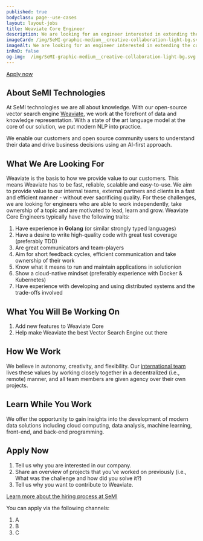 ```yaml
---
published: true
bodyclass: page--use-cases
layout: layout-jobs
title: Weaviate Core Engineer
description: We are looking for an engineer interested in extending the core of Weaviate.
imageCard: /img/SeMI-graphic-medium__creative-collaboration-light-bg.svg
imageAlt: We are looking for an engineer interested in extending the core of Weaviate.
inRnD: false
og-img:  /img/SeMI-graphic-medium__creative-collaboration-light-bg.svg
---
```


<a class="card__button button" title="Apply now" href="#apply-now">Apply now</a>

## About SeMI Technologies

At SeMI technologies we are all about knowledge. With our open-source vector search engine [Weaviate](/solutions/weaviate/), we work at the forefront of data and knowledge representation. With a state of the art language model at the core of our solution, we put modern NLP into practice.

We enable our customers and open source community users to understand their data and drive business decisions using an AI-first approach.

## What We Are Looking For

Weaviate is the basis to how we provide value to our customers. This means Weaviate has to be fast, reliable, scalable and easy-to-use. We aim to provide value to our internal teams, external partners and clients in a fast and efficient manner - without ever sacrificing quality. For these challenges, we are looking for engineers who are able to work independently, take ownership of a topic and are motivated to lead, learn and grow. Weaviate Core Engineers typically have the following traits:

1. Have experience in **Golang** (or similar strongly typed languages)
1. Have a desire to write high-quality code with great test coverage (preferably TDD)
1. Are great communicators and team-players
1. Aim for short feedback cycles, efficient communication and take ownership of their work 
1. Know what it means to run and maintain applications in solutionion
1. Show a cloud-native mindset (preferably experience with Docker & Kubernetes)
1. Have experience with developing and using distributed systems and the trade-offs involved

## What You Will Be Working On

1. Add new features to Weaviate Core
1. Help make Weaviate the best Vector Search Engine out there


## How We Work

We believe in autonomy, creativity, and flexibility. Our [international team](/about/) lives these values by working closely together in a decentralized (i.e., remote) manner, and all team members are given agency over their own projects.

## Learn While You Work

We offer the opportunity to gain insights into the development of modern data solutions including cloud computing, data analysis, machine learning, front-end, and back-end programming.

## Apply Now

1. Tell us why you are interested in our company.
2. Share an overview of projects that you've worked on previously (i.e., What was the challenge and how did you solve it?)
3. Tell us why you want to contribute to Weaviate.

[Learn more about the hiring process at SeMI](/playbook/hr-how-we-hire.html)

You can apply via the following channels:

1. A
2. B
3. C
